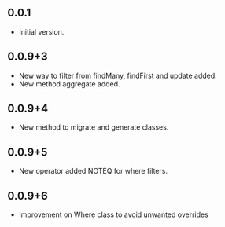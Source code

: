## 0.0.1

- Initial version.

## 0.0.9+3

- New way to filter from findMany, findFirst and update added.
- New method aggregate added.

## 0.0.9+4

- New method to migrate and generate classes.

## 0.0.9+5

- New operator added NOTEQ for where filters.

## 0.0.9+6

- Improvement on Where class to avoid unwanted overrides